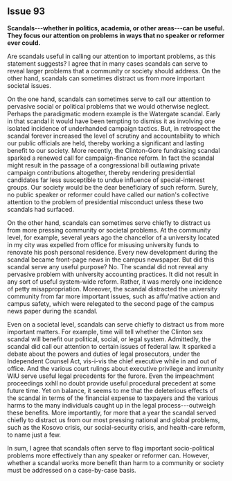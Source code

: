 
Issue 93
---------------------------

**Scandals---whether in politics, academia, or other areas---can be useful. They focus our
attention on problems in ways that no speaker or reformer ever could.**

Are scandals useful in calling our attention to important problems, as this statement
suggests? I agree that in many cases scandals can serve to reveal larger problems that a
community or society should address. On the other hand, scandals can sometimes distract us
from more important societal issues.

On the one hand, scandals can sometimes serve to call our attention to pervasive social or
political problems that we would otherwise neglect. Perhaps the paradigmatic modern example
is the Watergate scandal. Early in that scandal it would have been tempting to dismiss it as
involving one isolated incidence of underhanded campaign tactics. But, in retrospect the
scandal forever increased the level of scrutiny and accountability to which our public officials
are held, thereby working a significant and lasting benefit to our society. More recently, the
Clinton-Gore fundraising scandal sparked a renewed call for campaign-finance reform. In fact
the scandal might result in the passage of a congressional bill outlawing private campaign
contributions altogether, thereby rendering presidential candidates far less susceptible to
undue influence of special-interest groups. Our society would be the dear beneficiary of such
reform. Surely, no public speaker or reformer could have called our nation's collective attention
to the problem of presidential misconduct unless these two scandals had surfaced.

On the other hand, scandals can sometimes serve chiefly to distract us from more pressing
community or societal problems. At the community level, for example, several years ago the
chancellor of a university located in my city was expelled from office for misusing university
funds to renovate his posh personal residence. Every new development during the scandal
became front-page news in the campus newspaper. But did this scandal serve any useful
purpose? No. The scandal did not reveal any pervasive problem with university accounting
practices. It did not result in any sort of useful system-wide reform. Rather, it was merely one
incidence of petty misappropriation. Moreover, the scandal distracted the university community
from far more important issues, such as affu'mative action and campus safety, which were
relegated to the second page of the campus news paper during the scandal.

Even on a societal level, scandals can serve chiefly to distract us from more important
matters. For example, time will tell whether the Clinton sex scandal will benefit our political,
social, or legal system. Admittedly, the scandal did call our attention to certain issues of federal
law. It sparked a debate about the powers and duties of legal prosecutors, under the
Independent Counsel Act, vis-i-vis the chief executive while in and out of office. And the
various court rulings about executive privilege and immunity WIU serve useful legal
precedents for the furore. Even the impeachment proceedings xxhll no doubt provide useful
procedural precedent at some future time. Yet on balance, it seems to me that the deleterious
effects of the scandal in terms of the financial expense to taxpayers and the various harms to
the many individuals caught up in the legal process---outweigh these benefits. More
importantly, for more that a year the scandal served chiefly to distract us from our most
pressing national and global problems, such as the Kosovo crisis, our social-security crisis,
and health-care reform, to name just a few.

In sum, I agree that scandals often serve to flag important socio-political problems more
effectively than any speaker or reformer can. However, whether a scandal works more benefit
than harm to a community or society must be addressed on a case-by-case basis.


